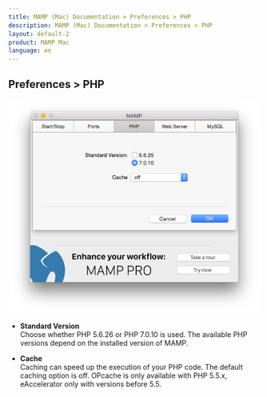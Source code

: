 ```yaml
---
title: MAMP (Mac) Documentation > Preferences > PHP
description: MAMP (Mac) Documentation > Preferences > PHP
layout: default-2
product: MAMP Mac
language: en
---
```


## Preferences > PHP

![MAMP](/en/MAMP-Mac/Preferences/PHP/PHP.png)

*   **Standard Version**  
   Choose whether PHP 5.6.26 or PHP 7.0.10 is used. The available PHP versions depend on the installed version of MAMP.

*   **Cache**  
   Caching can speed up the execution of your PHP code. The default caching option is off. OPcache is only available with PHP    5.5.x, eAccelerator only with versions before 5.5.

